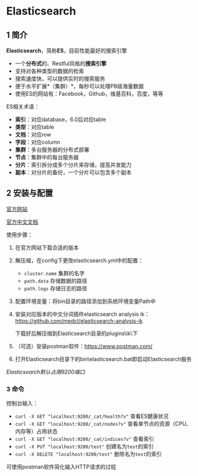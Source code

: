 # Elasticsearch

## 1 简介

**Elasticsearch**，简称**ES**，目前性能最好的搜索引擎

- 一个**分布式**的、Restful风格的**搜索引擎**
- 支持对各种类型的数据的检索
- 搜索速度快，可以提供实时的搜索服务
- 便于水平扩展*（集群）*，每秒可以处理PB级海量数据
- 使用ES的网站有：Facebook，Github，维基百科，百度，等等



ES相关术语：

- **索引**：对应database，6.0后对应table
- **类型**：对应table
- **文档**：对应row
- **字段**：对应column
- **集群**：多台服务器的分布式部署
- **节点**：集群中的每台服务器
- **分片**：索引拆分成多个分片来存储，提高并发能力
- **副本**：对分片的备份，一个分片可以包含多个副本





## 2 安装与配置

[官方网站](https://www.elastic.co/)

[官方中文文档](https://www.elastic.co/guide/cn/elasticsearch/guide/current/index.html)

使用步骤：

1. 在官方网站下载合适的版本

2. 解压缩，在config下更改elasticsearch.yml中的配置：

   - `cluster.name` 集群的名字
   - `path.data` 存储数据的路径
   - `path.logs` 存储日志的路径

3. 配置环境变量：将bin目录的路径添加到系统环境变量Path中

4. 安装对应版本的中文分词插件elasticsearch analysis ik：https://github.com/medcl/elasticsearch-analysis-ik

   下载好后解压缩到Elasticsearch目录的plugins\ik\下

5. （可选）安装postman软件：https://www.postman.com/

6. 打开Elasticsearch目录下的bin\elasticsearch.bat即启动Elasticsearch服务

*Elasticsearch默认占用9200端口*





### 3 命令

控制台输入：

- `curl -X GET "localhost:9200/_cat/health?v"` 查看ES健康状况
- `curl -X GET "localhost:9200/_cat/nodes?v"` 查看单节点的资源（CPU、内存等）占用状态
- `curl -X GET "localhost:9200/_cat/indices?v"` 查看索引
- `curl -X PUT "localhost:9200/test"` 创建名为`test`的索引
- `curl -X DELETE "localhost:9200/test"` 删除名为`test`的索引

可使用postman软件简化输入HTTP请求的过程

